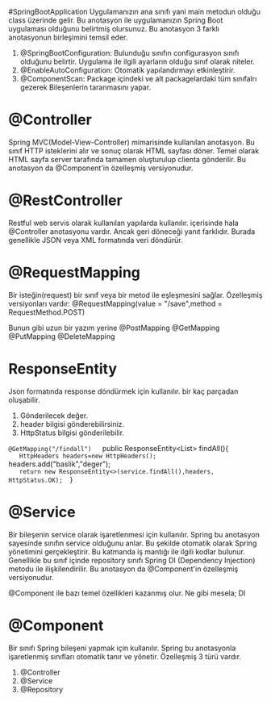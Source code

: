 #SpringBootApplication
Uygulamanızın ana sınıfı yani main metodun olduğu class üzerinde gelir. Bu anotasyon ile uygulamanızın Spring Boot uygulaması olduğunu belirtmiş olursunuz.
Bu anotasyon 3 farklı anotasyonun birleşimini temsil eder.

1. @SpringBootConfiguration:  Bulunduğu sınıfın configurasyon sınıfı olduğunu belirtir. Uygulama ile ilgili ayarların olduğu sınıf olarak niteler.
2. @EnableAutoConfiguration: Otomatik yapılandırmayı etkinleştirir. 
3. @ComponentScan: Package içindeki ve alt packagelardaki tüm sınıfalrı gezerek Bileşenlerin taranmasını yapar.
# @Controller
Spring MVC(Model-View-Controller) mimarisinde kullanılan anotasyon.
Bu sınıf HTTP isteklerini alır ve sonuç olarak HTML sayfası döner.
Temel olarak HTML sayfa server tarafında tamamen oluşturulup clienta gönderilir.
Bu anotasyon da @Component'in özelleşmiş versiyonudur.

# @RestController
Restful web servis olarak kullanılan yapılarda kullanılır.  içerisinde hala @Controller anotasyonu vardır. Ancak geri döneceği yanıt farklıdır. Burada genellikle JSON veya XML formatında veri döndürür.

# @RequestMapping
Bir isteğin(request) bir sınıf veya bir metod ile eşleşmesini sağlar.
Özelleşmiş versiyonları vardır:
@RequestMapping(value = "/save",method = RequestMethod.POST)

Bunun gibi uzun bir yazım yerine
@PostMapping
@GetMapping
@PutMapping
@DeleteMapping

# ResponseEntity
Json formatında response döndürmek için kullanılır. 
bir kaç parçadan oluşabilir.
1. Gönderilecek değer.
2. header bilgisi gönderebilirsiniz.
3. HttpStatus bilgisi gönderilebilir.

`@GetMapping("/findall")  
`public ResponseEntity<List<Musteri>> findAll(){  
`    HttpHeaders headers=new HttpHeaders();  
`    headers.add("baslik","deger");  
`    return new ResponseEntity<>(service.findAll(),headers, HttpStatus.OK);  
`}

# @Service
Bir bileşenin service olarak işaretlenmesi için kullanılır. Spring bu anotasyon sayesinde sınıfın service olduğunu anlar. Bu şekilde otomatik olarak Spring yönetimini gerçekleştirir.
Bu katmanda iş mantığı ile ilgili kodlar bulunur.
Genellikle bu sınıf içinde repository sınıfı Spring DI (Dependency Injection) metodu ile ilişkilendirilir.
Bu anotasyon da @Component'in özelleşmiş versiyonudur.

@Component ile bazı temel özellikleri kazanmış olur. Ne gibi mesela; DI

# @Component
Bir sınıfı Spring bileşeni yapmak için kullanılır. Spring bu anotasyonla işaretlenmiş sınıfları otomatik tanır ve yönetir.
Özelleşmiş 3 türü vardır.
1. @Controller
2. @Service
3. @Repository



